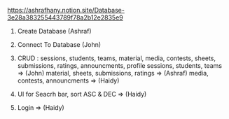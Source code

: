 https://ashrafhany.notion.site/Database-3e28a383255443789f78a2b12e2835e9


1) Create Database  (Ashraf)

2) Connect To Database (John)

3) CRUD : sessions, students, teams, material, media, contests, sheets, submissions, ratings, announcments, profile
sessions, students, teams => (John)
material, sheets, submissions, ratings => (Ashraf)
media, contests, announcments => (Haidy)

4) UI for Seacrh bar, sort ASC & DEC => (Haidy)
5) Login => (Haidy)


